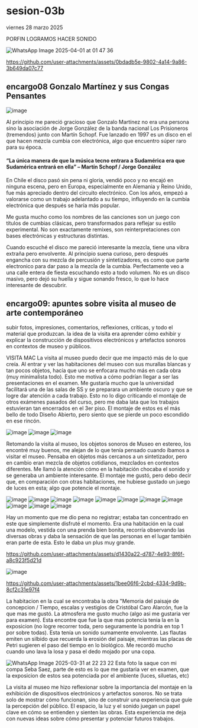 # sesion-03b
viernes 28 marzo 2025

PORFIN LOGRAMOS HACER SONIDO


![WhatsApp Image 2025-04-01 at 01 47 36](https://github.com/user-attachments/assets/28937e12-2cfd-45e7-b228-cc89d83b9317)

https://github.com/user-attachments/assets/0bdadb5e-9802-4a14-9a86-3b649da07c77



## encargo08 Gonzalo Martínez y sus Congas Pensantes
![image](https://github.com/user-attachments/assets/d096a14e-b0c3-4cad-980c-13aa4b43ced7)



Al principio me pareció gracioso que Gonzalo Martínez no era una persona sino la asociación de Jorge González de la banda nacional Los Prisioneros (tremendos) junto con Martín Schopf. Fue lanzado en 1997 es un disco en el que hacen mezcla cumbia con electrónica, algo que encuentro súper raro para su época.

#### “La única manera de que la música tecno entrara a Sudamérica era que Sudamérica entrará en ella” – Martín Schopf / Jorge González

En Chile el disco pasó sin pena ni gloria, vendió poco y no encajó en ninguna escena, pero en Europa, especialmente en Alemania y Reino Unido, fue más apreciado dentro del circuito electrónico. Con los años, empezó a valorarse como un trabajo adelantado a su tiempo, influyendo en la cumbia electrónica que después se haría más popular.

Me gusta mucho como los nombres de las canciones son un juego con títulos de cumbias clásicas, pero transformados para reflejar su estilo experimental. No son exactamente remixes, son reinterpretaciones con bases electrónicas y estructuras distintas.

Cuando escuché el disco me pareció interesante la mezcla, tiene una vibra extraña pero envolvente. Al principio suena curioso, pero después engancha con su mezcla de percusión y sintetizadores, es como que parte electronico para dar paso a la mezcla de la cumbia. Perfectamente veo a una calle entera de fiesta escuchando esto a todo volumen. No es un disco masivo, pero dejó su huella y sigue sonando fresco, lo que lo hace interesante de descubrir. 



## encargo09: apuntes sobre visita al museo de arte contemporáneo
subir fotos, impresiones, comentarios, reflexiones, críticas, y todo el material que produzcan.
la idea de la visita era aprender cómo exhibir y explicar la construcción de dispositivos electrónicos y artefactos sonoros en contextos de museo y públicos.

VISITA MAC
La visita al museo puedo decir que me impactó más de lo que creía. Al entrar y ver las habitaciones del museo con sus murallas blancas y tan pocos objetos, hacía que uno se enfocara mucho más en cada obra (muy minimalista todo). Esto me motiva a cómo podrían llegar a ser las presentaciones en el examen. Me gustaría mucho que la universidad facilitará una de las salas de SS y se preparara un ambiente oscuro y que se logre dar atención a cada trabajo. Esto no lo digo criticando el montaje de otros exámenes pasados del curso, pero me daba lata que los trabajos estuvieran tan encerrados en el 3er piso. El montaje de estos es el más bello de todo Diseño Abierto, pero siento que se pierde un poco escondido en ese rincón.

![image](https://github.com/user-attachments/assets/27ed62f8-5f40-43a2-ae97-29e6680ee1f8)
![image](https://github.com/user-attachments/assets/961aef5b-5ade-437f-91b7-272856e3f90c) ![image](https://github.com/user-attachments/assets/3c85ac28-c3b0-4550-b71d-ace11f2b1d48)


Retomando la visita al museo, los objetos sonoros de Museo en estereo, los encontré muy buenos, me alejan de lo que tenía pensado cuando íbamos a visitar el museo. Pensaba en objetos más cercanos a un sintetizador, pero en cambio eran mezcla de objetos cotidianos, mezclados en contextos diferentes. Me llamó la atención cómo en la habitación chocaba el sonido y se generaba un ambiente interesante. El montaje me gustó, pero debo decir que, en comparación con otras habitaciones, me hubiese gustado un juego de luces en esta; algo que potencie el montaje.


![image](https://github.com/user-attachments/assets/0bb23d57-a161-4244-a94e-cadf2a640405)
![image](https://github.com/user-attachments/assets/ad26bb79-d879-4229-93b5-e62a08aea9fd)
![image](https://github.com/user-attachments/assets/debee99f-49de-4293-ad3a-46120e6858f4)
![image](https://github.com/user-attachments/assets/b9c249c7-3f4d-4e3a-a4dc-75bf1a505cd4)
![image](https://github.com/user-attachments/assets/6930dfa1-59a8-4d29-ae7d-1c8a04ced351)
![image](https://github.com/user-attachments/assets/341ca158-2e68-41de-aad6-9acabf2c0f10)
![image](https://github.com/user-attachments/assets/ed097fdb-1f66-461f-907c-d327a25f0344)
![image](https://github.com/user-attachments/assets/fd5e91f9-7b6d-495b-85ca-de863643187a)
![image](https://github.com/user-attachments/assets/f9f3fb7d-2cbd-445f-9a5b-43fb336812f2)
![image](https://github.com/user-attachments/assets/11fe4d85-4985-4b11-b5c5-4d84c5e2097d)
![image](https://github.com/user-attachments/assets/ad2c3e13-808d-420d-abc6-8ecf719277d7)


Hay un momento que me dio pena no registrar; estaba tan concentrado en este que simplemente disfruté el momento. Era una habitación en la cual una modelo, vestida con una prenda bien bonita, recorría observando las diversas obras y daba la sensación de que las personas en el lugar también eran parte de esta. Esto le daba un plus muy grande.


https://github.com/user-attachments/assets/d1430a22-d787-4e93-8f6f-a8c923f5d21d

![image](https://github.com/user-attachments/assets/44c63e54-bef6-457c-b331-69ce4f26d48e)



https://github.com/user-attachments/assets/1bee06f6-2cbd-4334-9d9b-8cf2c31e97f4


La habitacion en la cual se encontraba la obra "Memoria del paisaje de concepcion / Tiempo, escalas y vestigios de Cristóbal Caro Alarcón, fue la que mas me gustó. La atmosfera me gusto mucho (algo asi me gustaria ver para examen). Esta encontre que fue la que mas potencia tenia la en la exposicion (no logre recorrer toda, pero seguramente la pondria en top 1 por sobre todas). Esta tenía un sonido sumamente envolvente. Las flautas emiten un silbido que recuerda la erosión del paisaje, mientras las placas de Petri sugieren el paso del tiempo en lo biológico. Me recordó mucho cuando uno lava la losa y pasa el dedo mojado por una copa. 


![WhatsApp Image 2025-03-31 at 22 23 22](https://github.com/user-attachments/assets/9f7ecc62-3aef-451a-96a6-cfc36df92488)
Esta foto la saque con mi compa Seba Saez, parte de esto es lo que me gustaria ver en examen, que la exposicion de estos sea potenciada por el ambiente (luces, siluetas, etc)


La visita al museo me hizo reflexionar sobre la importancia del montaje en la exhibición de dispositivos electrónicos y artefactos sonoros. No se trata solo de mostrar cómo funcionan, sino de construir una experiencia que guíe la percepción del público. El espacio, la luz y el sonido juegan un papel clave en cómo se entienden y sienten las obras. Esta experiencia me deja con nuevas ideas sobre cómo presentar y potenciar futuros trabajos.

